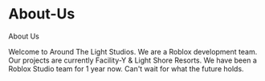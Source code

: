 # About-Us
About Us

Welcome to Around The Light Studios. We are a Roblox development team. Our projects are currently Facility-Y & Light Shore Resorts. We have been a Roblox Studio team for 1 year now. Can't wait for what the future holds.
